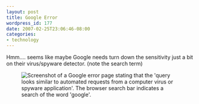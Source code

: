```yaml
---
layout: post
title: Google Error
wordpress_id: 177
date: 2007-02-25T23:06:46-08:00
categories:
- technology
---
```

Hmm.... seems like maybe Google needs turn down the sensitivity just a bit on their virus/spyware detector. (note the
search term)

<figure class="aligncenter">
  <img src="google-error.png" alt="Screenshot of a Google error page stating that the 'query looks similar to automated
  requests from a computer virus or spyware application'.  The browser search bar indicates a search of the word
  'google'.">
</figure>
